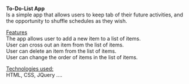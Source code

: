 **To-Do-List App** <br>
Is a simple app that allows users to keep tab of their future activities, and the opportunity to shuffle schedules as they wish.

<ins>Features</ins> <br>
The app allows user to add a new item to a list of items. <br>
User can cross out an item from the list of items. <br>
User can delete an item from the list of items. <br>
User can change the order of items in the list of items.

<ins>Technologies used:</ins> <br>
HTML, CSS, JQuery ....
